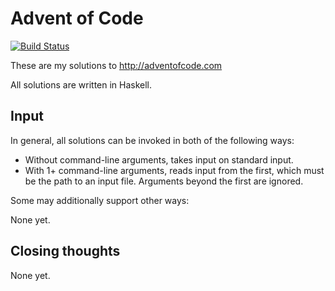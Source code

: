 # Advent of Code

[![Build Status](https://travis-ci.org/petertseng/adventofcode-hs-2020.svg?branch=master)](https://travis-ci.org/petertseng/adventofcode-hs-2020)

These are my solutions to http://adventofcode.com

All solutions are written in Haskell.

## Input

In general, all solutions can be invoked in both of the following ways:

* Without command-line arguments, takes input on standard input.
* With 1+ command-line arguments, reads input from the first, which must be the path to an input file.
  Arguments beyond the first are ignored.

Some may additionally support other ways:

None yet.

## Closing thoughts

None yet.
